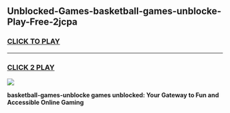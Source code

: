 
## Unblocked-Games-basketball-games-unblocke-Play-Free-2jcpa
<h3>
<a href="https://premium76.site?title=basketball-games-unblocke&ref=17A">CLICK TO PLAY</a></h3>
<hr>

<h3>
<a href="https://premium76.site?title=basketball-games-unblocke&ref=17A">CLICK 2 PLAY</a>
  
</h3>

<a href="https://premium76.site?title=basketball-games-unblocke&ref=17A"><img src="https://clearcache.store/games.png"></a>


**basketball-games-unblocke games unblocked: Your Gateway to Fun and Accessible Online Gaming**

